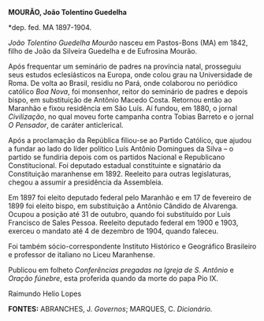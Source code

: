 **MOURÃO, João Tolentino Guedelha**

\*dep. fed. MA 1897-1904.

*João Tolentino Guedelha Mourão* nasceu em Pastos-Bons (MA) em 1842,
filho de João da Silveira Guedelha e de Eufrosina Mourão.

Após frequentar um seminário de padres na província natal, prosseguiu
seus estudos eclesiásticos na Europa, onde colou grau na Universidade de
Roma. De volta ao Brasil, residiu no Pará, onde colaborou no periódico
católico *Boa Nova*, foi monsenhor, reitor do seminário de padres e
depois bispo, em substituição de Antônio Macedo Costa. Retornou então ao
Maranhão e fixou residência em São Luís. Aí fundou, em 1880, o jornal
*Civilização*, no qual moveu forte campanha contra Tobias Barreto e o
jornal *O Pensador*, de caráter anticlerical.

Após a proclamação da República filiou-se ao Partido Católico, que
ajudou a fundar ao lado do líder político Luís Antônio Domingues da
Silva – o partido se fundiria depois com os partidos Nacional e
Republicano Constitucional. Foi deputado estadual constituinte e
signatário da Constituição maranhense em 1892. Reeleito para outras
legislaturas, chegou a assumir a presidência da Assembleia.

Em 1897 foi eleito deputado federal pelo Maranhão e em 17 de fevereiro
de 1899 foi eleito bispo, em substituição a Antônio Cândido de
Alvarenga. Ocupou a posição até 31 de outubro, quando foi substituído
por Luís Francisco de Sales Pessoa. Reeleito deputado federal em 1900 e
1903, exerceu o mandato até 4 de dezembro de 1904, quando faleceu.

Foi também sócio-correspondente Instituto Histórico e Geográfico
Brasileiro e professor de italiano no Liceu Maranhense.

Publicou em folheto *Conferências pregadas na Igreja de S. Antônio* e
*Oração fúnebre*, esta proferida quando da morte do papa Pio IX.

Raimundo Helio Lopes

**FONTES:** ABRANCHES, J. *Governos*; MARQUES, C. *Dicionário.*
